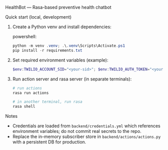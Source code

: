 HealthBot — Rasa-based preventive health chatbot

Quick start (local, development)

1) Create a Python venv and install dependencies:

	powershell:
	```powershell
	python -m venv .venv; .\.venv\Scripts\Activate.ps1
	pip install -r requirements.txt
	```

2) Set required environment variables (example):

	```powershell
	$env:TWILIO_ACCOUNT_SID="<your-sid>"; $env:TWILIO_AUTH_TOKEN="<your-token>"; $env:TWILIO_NUMBER="whatsapp:+1415..."; $env:GOV_API_BASE="https://api.yourgov.example"
	```

3) Run action server and rasa server (in separate terminals):

	```powershell
	# run actions
	rasa run actions

	# in another terminal, run rasa
	rasa shell
	```

Notes
- Credentials are loaded from `backend/credentials.yml` which references environment variables; do not commit real secrets to the repo.
- Replace the in-memory subscriber store in `backend/actions/actions.py` with a persistent DB for production.
